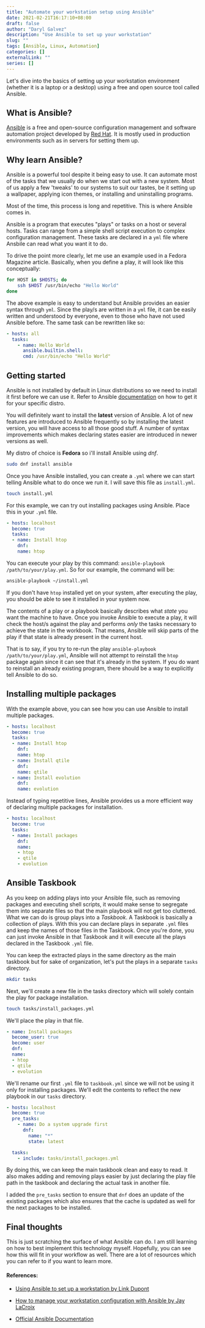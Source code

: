 ```yaml
---
title: "Automate your workstation setup using Ansible"
date: 2021-02-21T16:17:10+08:00
draft: false
author: "Daryl Galvez" 
description: "Use Ansible to set up your workstation"
slug: "" 
tags: [Ansible, Linux, Automation]
categories: []
externalLink: ""
series: []
---
```

Let's dive into the basics of setting up your workstation environment (whether it is a laptop or a desktop) using a free and open source tool called Ansible.

## What is Ansible?

[Ansible](https://www.ansible.com/) is a free and open-source configuration management and software automation project developed by [Red Hat](https://www.redhat.com/en). It is mostly used in production environments such as in servers for setting them up.

## Why learn Ansible?

Ansible is a powerful tool despite it being easy to use. It can automate most of the tasks that we usually do when we start out with a new system. Most of us apply a few 'tweaks' to our systems to suit our tastes, be it setting up a wallpaper, applying icon themes, or installing and uninstalling programs.

Most of the time, this process is long and repetitive. This is where Ansible comes in.

Ansible is a program that executes "plays" or tasks on a host or several hosts. Tasks can range from a simple shell script execution to complex configuration management. These tasks are declared in a `yml` file where Ansbile can read what you want it to do.

To drive the point more clearly, let me use an example used in a Fedora Magazine article. Basically, when you define a play, it will look like this conceptually:

```sh
for HOST in $HOSTS; do
    ssh $HOST /usr/bin/echo "Hello World"
done
```

The above example is easy to understand but Ansible provides an easier syntax through `yml`. Since the play/s are written in a `yml` file, it can be easily written and understood by everyone, even to those who have not used Ansible before. The same task can be rewritten like so:

```yml
- hosts: all
  tasks:
    - name: Hello World
      ansible.builtin.shell:
      cmd: /usr/bin/echo "Hello World"
```

## Getting started

Ansible is not installed by default in Linux distributions so we need to install it first before we can use it. Refer to Ansible [documentation](https://docs.ansible.com) on how to get it for your specific distro.

You will definitely want to install the **latest** version of Ansible. A lot of new features are introduced to Ansible frequently so by installing the latest version, you will have access to all those good stuff. A number of syntax improvements which makes declaring states easier are introduced in newer versions as well.

My distro of choice is **Fedora** so i'll install Ansible using _dnf_.

```sh
sudo dnf install ansible
```

Once you have Ansible installed, you can create a `.yml` where we can start telling Ansible what to do once we run it. I will save this file as `install.yml`.

```sh
touch install.yml
```

For this example, we can try out installing packages using Ansible. Place this in your `.yml` file. 

```yml
- hosts: localhost
  become: true
  tasks:
  - name: Install htop
    dnf:
    name: htop
```

You can execute your play by this command: `ansible-playbook /path/to/your/play.yml`. So for our example, the command will be:

```sh
ansible-playbook ~/install.yml
```

If you don't have `htop` installed yet on your system, after executing the play, you should be able to see it installed in your system now.

The contents of a play or a playbook basically describes what *state* you want the machine to have. Once you invoke Ansible to execute a play, it will check the host/s against the play and performs *only* the tasks necessary to achieve the state in the workbook. That means, Ansible will skip parts of the play if that state is already present in the current host.

That is to say, if you try to re-run the play `ansible-playbook /path/to/your/play.yml`, Ansible will not attempt to reinstall the `htop` package again since it can see that it's already in the system. If you do want to reinstall an already existing program, there should be a way to explicitly tell Ansible to do so.

## Installing multiple packages

With the example above, you can see how you can use Ansible to install multiple packages.

```yml
- hosts: localhost
  become: true
  tasks:
  - name: Install htop
    dnf:
    name: htop
  - name: Install qtile
    dnf:
    name: qtile
  - name: Install evolution
    dnf:
    name: evolution
```

Instead of typing repetitive lines, Ansible provides us a more efficient way of declaring multiple packages for installation.

```yml
- hosts: localhost
  become: true
  tasks:
  - name: Install packages
    dnf:
    name: 
    - htop
    - qtile
    - evolution
```


## Ansible Taskbook

As you keep on adding plays into your Ansible file, such as removing packages and executing shell scripts, it would make sense to segregate them into separate files so that the main playbook will not get too cluttered. What we can do is group plays into a *Taskbook*. A Taskbook is basically a collection of plays. With this you can declare plays in separate `.yml` files and keep the names of those files in the Taskbook. Once you're done, you can just invoke Ansible in that Taskbook and it will execute all the plays declared in the Taskbook `.yml` file.

You can keep the extracted plays in the same directory as the main taskbook but for sake of organization, let's put the plays in a separate `tasks` directory.

```sh
mkdir tasks
```

Next, we'll create a new file in the tasks directory which will solely contain the play for package installation.

```sh
touch tasks/install_packages.yml
```

We'll place the play in that file.

```yml
- name: Install packages
  become_user: true
  become: user
  dnf:
  name: 
  - htop
  - qtile
  - evolution
```

We'll rename our first `.yml` file to `taskbook.yml` since we will not be using it only for installing packages. We'll edit the contents to reflect the new playbook in our `tasks` directory.


```yml
- hosts: localhost
  become: true
  pre_tasks:
    - name: Do a system upgrade first
      dnf:
        name: "*"
        state: latest

  tasks:
    - include: tasks/install_packages.yml
```

By doing this, we can keep the main taskbook clean and easy to read. It also makes adding and removing plays easier by just declaring the play file path in the taskbook and declaring the actual task in another file.

I added the `pre_tasks` section to ensure that `dnf` does an update of the existing packages which also ensures that the cache is updated as well for the next packages to be installed. 

## Final thoughts
This is just scratching the surface of what Ansible can do. I am still learning on how to best implement this technology myself. Hopefully, you can see how this will fit in your workflow as well. There are a lot of resources which you can refer to if you want to learn more.


#### References:
+ [Using Ansible to set up a workstation by Link Dupont](https://fedoramagazine.org/using-ansible-setup-workstation/)

+ [How to manage your workstation configuration with Ansible by Jay LaCroix](https://opensource.com/article/18/3/manage-workstation-ansible)

+ [Official Ansible Documentation](https://docs.ansible.com/)
